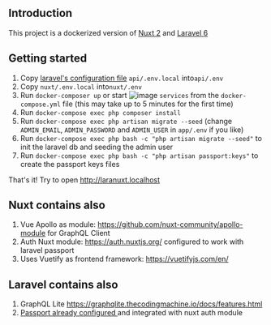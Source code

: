 ## Introduction

This project is a dockerized version of [Nuxt 2](https://nuxtjs.org/guide) and [Laravel 6](https://laravel.com/docs/6.x/installation)

## Getting started

1.  Copy [laravel's configuration file](https://laravel.com/docs/6.x/configuration) `api/.env.local` into`api/.env` 
1.  Copy `nuxt/.env.local` into`nuxt/.env` 
1.  Run `docker-composer up` or start ![image](uploads/723be85325c497c10e0c3ec8ecc668ec/image.png) `services` from the `docker-compose.yml` file (this may take up to 5 minutes for the first time)
1.  Run `docker-compose exec php composer install`
1.  Run `docker-compose exec php artisan migrate --seed` (change `ADMIN_EMAIL`, `ADMIN_PASSWORD` and `ADMIN_USER` in `app/.env` if you like)
1.  Run `docker-compose exec php bash -c "php artisan migrate --seed"` to init the laravel db and seeding the admin user
1.  Run `docker-compose exec php bash -c "php artisan passport:keys"` to create the passport keys files

That's it! Try to open http://laranuxt.localhost


## Nuxt contains also 
1.  Vue Apollo as module: https://github.com/nuxt-community/apollo-module for GraphQL Client
1.  Auth Nuxt module: https://auth.nuxtjs.org/ configured to work with laravel passport
1.  Uses Vuetify as frontend framework: https://vuetifyjs.com/en/

## Laravel contains also
1.  GraphQL Lite https://graphqlite.thecodingmachine.io/docs/features.html
1.  [Passport already configured ](https://laravel.com/docs/6.x/passport#introduction)and integrated with nuxt auth module

